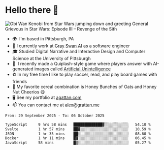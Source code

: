 <!--
**GameDog9988/GameDog9988** is a ✨ _special_ ✨ repository because its `README.md` (this file) appears on your GitHub profile.

Here are some ideas to get you started:

- 🔭 I’m currently working on ...
- 🌱 I’m currently learning ...
- 👯 I’m looking to collaborate on ...
- 🤔 I’m looking for help with ...
- 💬 Ask me about ...
- 📫 How to reach me: ...
- 😄 Pronouns: ...
- ⚡ Fun fact: ...
-->



Hello there 👋
==================================

![Obi Wan Kenobi from Star Wars jumping down and greeting General Grievous in Star Wars: Episode III – Revenge of the Sith](https://github.com/agrattan0820/agrattan0820/assets/51346343/689e56eb-29be-46a5-a079-28ea727b5f7e)


- 🌍  I'm based in Pittsburgh, PA
- 🦢  I currently work at [Gray Swan AI](https://www.grayswan.ai) as a software engineer
- 🎓  Studied Digital Narrative and Interactive Design and Computer Science at the University of Pittsburgh
- 👾  I recently made a Quiplash-style game where players answer with AI-generated images called [Artificial Unintelligence](https://github.com/agrattan0820/artificial-unintelligence)
- ⚽  In my free time I like to play soccer, read, and play board games with friends
- 🥣  My favorite cereal combination is Honey Bunches of Oats and Honey Nut Cheerios 😋
- 🖥️  See my portfolio at [agattan.com](http://agrattan.com/)
- 📫  You can contact me at [alex@grattan.me](mailto:alex@grattan.me)

<!--START_SECTION:waka-->

```txt
From: 29 September 2025 - To: 06 October 2025

TypeScript     9 hrs 58 mins   █████████████▓░░░░░░░░░░░   54.10 %
Svelte         1 hr 57 mins    ██▓░░░░░░░░░░░░░░░░░░░░░░   10.59 %
JSON           1 hr 35 mins    ██░░░░░░░░░░░░░░░░░░░░░░░   08.60 %
Docker         1 hr 11 mins    █▓░░░░░░░░░░░░░░░░░░░░░░░   06.45 %
JavaScript     58 mins         █▒░░░░░░░░░░░░░░░░░░░░░░░   05.27 %
```

<!--END_SECTION:waka-->
